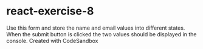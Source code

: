 # react-exercise-8
Use this form and store the name and email values into different states.
When the submit button is clicked the two values should be displayed in the console.
Created with CodeSandbox
